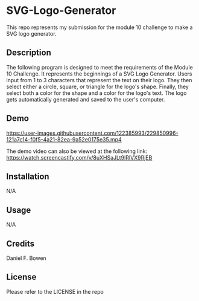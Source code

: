 # SVG-Logo-Generator
This repo represents my submission for the module 10 challenge to make a SVG logo generator. 

## Description
The following program is designed to meet the requirements of the Module 10 Challenge. It represents the beginnings of a SVG Logo Generator. Users input from 1 to 3 characters that represent the text on their logo. They then select either a circle, square, or triangle for the logo's shape. Finally, they select both a color for the shape and a color for the logo's text. The logo gets automatically generated and saved to the user's computer.       

## Demo
https://user-images.githubusercontent.com/122385993/229850996-121a7c14-f0f5-4a21-82ea-9a52e0175e35.mp4

The demo video can also be viewed at the following link:
https://watch.screencastify.com/v/8uXHSaJLt9IRlVX9RjEB

## Installation
N/A

## Usage
N/A

## Credits
Daniel F. Bowen

## License
Please refer to the LICENSE in the repo
